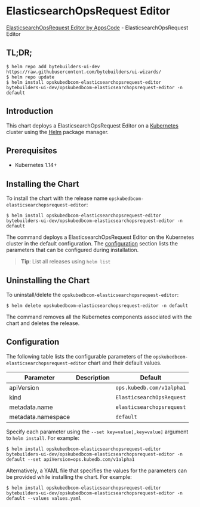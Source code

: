 # ElasticsearchOpsRequest Editor

[ElasticsearchOpsRequest Editor by AppsCode](https://byte.builders) - ElasticsearchOpsRequest Editor

## TL;DR;

```console
$ helm repo add bytebuilders-ui-dev https://raw.githubusercontent.com/bytebuilders/ui-wizards/
$ helm repo update
$ helm install opskubedbcom-elasticsearchopsrequest-editor bytebuilders-ui-dev/opskubedbcom-elasticsearchopsrequest-editor -n default
```

## Introduction

This chart deploys a ElasticsearchOpsRequest Editor on a [Kubernetes](http://kubernetes.io) cluster using the [Helm](https://helm.sh) package manager.

## Prerequisites

- Kubernetes 1.14+

## Installing the Chart

To install the chart with the release name `opskubedbcom-elasticsearchopsrequest-editor`:

```console
$ helm install opskubedbcom-elasticsearchopsrequest-editor bytebuilders-ui-dev/opskubedbcom-elasticsearchopsrequest-editor -n default
```

The command deploys a ElasticsearchOpsRequest Editor on the Kubernetes cluster in the default configuration. The [configuration](#configuration) section lists the parameters that can be configured during installation.

> **Tip**: List all releases using `helm list`

## Uninstalling the Chart

To uninstall/delete the `opskubedbcom-elasticsearchopsrequest-editor`:

```console
$ helm delete opskubedbcom-elasticsearchopsrequest-editor -n default
```

The command removes all the Kubernetes components associated with the chart and deletes the release.

## Configuration

The following table lists the configurable parameters of the `opskubedbcom-elasticsearchopsrequest-editor` chart and their default values.

|     Parameter      | Description |          Default          |
|--------------------|-------------|---------------------------|
| apiVersion         |             | `ops.kubedb.com/v1alpha1` |
| kind               |             | `ElasticsearchOpsRequest` |
| metadata.name      |             | `elasticsearchopsrequest` |
| metadata.namespace |             | `default`                 |


Specify each parameter using the `--set key=value[,key=value]` argument to `helm install`. For example:

```console
$ helm install opskubedbcom-elasticsearchopsrequest-editor bytebuilders-ui-dev/opskubedbcom-elasticsearchopsrequest-editor -n default --set apiVersion=ops.kubedb.com/v1alpha1
```

Alternatively, a YAML file that specifies the values for the parameters can be provided while
installing the chart. For example:

```console
$ helm install opskubedbcom-elasticsearchopsrequest-editor bytebuilders-ui-dev/opskubedbcom-elasticsearchopsrequest-editor -n default --values values.yaml
```

